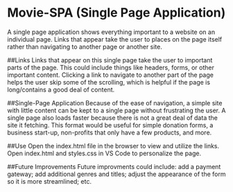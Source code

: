 # Movie-SPA (Single Page Application)
A single page application shows everything important to a website on an individual page.  Links that appear take the user to places on the page itself rather than navigating to another page or another site.

##Links
Links that appear on this single page take the user to important parts of the page.  This could include things like headers, forms, or other important content.  Clicking a link to navigate to another part of the page helps the user skip some of the scrolling, which is helpful if the page is long/contains a good deal of content.

##Single-Page Application
Because of the ease of navigation, a simple site with little content can be kept to a single page without frustrating the user.  A single page also loads faster because there is not a great deal of data the site it fetching.  This format would be useful for simple donation forms, a business start-up, non-profits that only have a few products, and more.

##Use
Open the index.html file in the browser to view and utilize the links. Open index.html and styles.css in VS Code to personalize the page.

##Future Improvements
Future improvments could include: add a payment gateway; add additional genres and titles; adjust the appearance of the form so it is more streamlined; etc.
